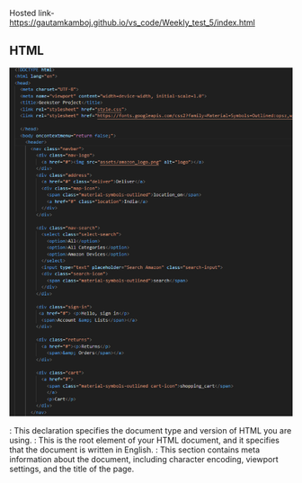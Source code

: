 Hosted link-https://gautamkamboj.github.io/vs_code/Weekly_test_5/index.html

## HTML

![Alt text](image.png)


<!DOCTYPE html>: This declaration specifies the document type and version of HTML you are using.

<html lang="en">: This is the root element of your HTML document, and it specifies that the document is written in English.

<head>: This section contains meta information about the document, including character encoding, viewport settings, and the title of the page.

<title>: Sets the title of the webpage, which typically appears in the browser's title bar or tab.

<link>: These elements link to external resources, such as a CSS file for styling and a Google Fonts stylesheet for custom fonts.

<body>: This is the main content of your webpage. It contains the header, sections, and footer.

<header>: This section typically contains elements like navigation menus, logos, and other header content.

<nav>: A navigation menu within the header.

![Alt text](image-1.png)

<div>: These are div elements used for structuring and grouping content.

<a>: Anchor elements create hyperlinks, and they are used for linking to other pages or resources.

<img>: Image elements display images on the webpage.

<select>: A dropdown select element for choosing search categories.

<input>: An input element for user text input, used for searching in this case.

<p>: Paragraph elements for text content.

<ul>: Unordered list elements, used for creating lists of links.

<li>: List item elements within unordered lists.

![Alt text](image-2.png)

<section>: These represent different sections of the webpage, such as a hero section and a shop section.

<footer>: The footer section contains links and information usually found at the bottom of a webpage.

## CSS

![Alt text](image-3.png)

@import: This rule is used to import an external CSS stylesheet from Google Fonts, specifically the "Open Sans" font in various weights.

Universal Selector (*): This selector applies styles to all elements on the page. In this case, it's used to set some default styles, including margin, padding, box-sizing, and the font family.

html: Styles applied to the html element, including scroll-behavior for smooth scrolling.

a: Styles for anchor (link) elements and their hover state.

header: Styles for the header section of the page.

.navbar: Styles for the navigation bar within the header.

.nav-logo img: Styles for the logo image within the navigation bar.

![Alt text](image-4.png)

.address .deliver: Styles for the "Deliver" link in the address section.

.address .map-icon: Styles for the map icon and location link in the address section.

.nav-search: Styles for the search bar in the navigation.

.select-search: Styles for the select element in the search bar.

.search-input: Styles for the search input field.

.search-icon: Styles for the search icon.

.sign-in p, .returns p: Styles for some text elements in the header.

.sign-in, .returns span: Styles for text elements within the sign-in and returns sections.

![Alt text](image-5.png)

.cart: Styles for the shopping cart section.

.cart .cart-icon: Styles for the shopping cart icon.

.cart p: Styles for the text in the shopping cart section.

.banner: Styles for the banner section.

.banner-content: Styles for the content within the banner.

.panel: Styles for a panel within the banner.

.links: Styles for a list of links within the banner.

.deals a: Styles for a link in the "Shop deals in Electronics" section.

![Alt text](image-6.png)

.hero-section: Styles for the hero section of the page.

.shop-section: Styles for the shop section of the page.

.shop-images: Styles for the grid of shop images.

.shop-link: Styles for individual shop links within the grid.

.shop-link img: Styles for the images within shop links.

.shop-link h3: Styles for the headings within shop links.

.shop-link a: Styles for the links within shop links, including hover effects.

![Alt text](image-7.png)

.footer-title: Styles for the footer title.

.footer-items: Styles for the items within the footer.

.footer-items h3: Styles for the headings within the footer.

.footer-items ul: Styles for lists within the footer.

.footer-items li a: Styles for links within lists in the footer, including hover effects